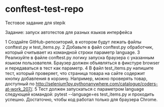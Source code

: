 # conftest-test-repo
Тестовое задание для stepik

Задание: запуск автотестов для разных языков интерфейса

1 Создайте GitHub-репозиторий, в котором будут лежать файлы conftest.py и test_items.py.
2 Добавьте в файл conftest.py обработчик, который считывает из командной строки параметр language.
3 Реализуйте в файле conftest.py логику запуска браузера с указанным языком пользователя. Браузер должен объявляться в фикстуре browser и передаваться в тест как параметр.
4 В файл test_items.py напишите тест, который проверяет, что страница товара на сайте содержит кнопку добавления в корзину. Например, можно проверять товар, доступный по http://selenium1py.pythonanywhere.com/catalogue/coders-at-work_207/.
5 Тест должен запускаться с параметром language следующей командой:
  pytest --language=es test_items.py
  и проходить успешно. Достаточно, чтобы код работал только для браузера Сhrome.
